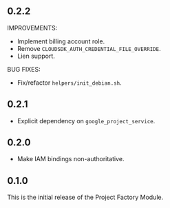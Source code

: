 ## 0.2.2

IMPROVEMENTS:

- Implement billing account role.
- Remove `CLOUDSDK_AUTH_CREDENTIAL_FILE_OVERRIDE`.
- Lien support.

BUG FIXES:

- Fix/refactor `helpers/init_debian.sh`.

## 0.2.1

- Explicit dependency on `google_project_service`.

## 0.2.0

- Make IAM bindings non-authoritative.

## 0.1.0

This is the initial release of the Project Factory Module.

